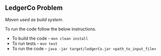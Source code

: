 ## LedgerCo Problem

 *Maven used as build system.*
 
 To run the code follow the below instructions.
 
 * To build the code - `mvn clean install`
 * To run tests - `mvn test`
 * To run the code - `java -jar target/ledgerCo.jar <path_to_input_file>`
